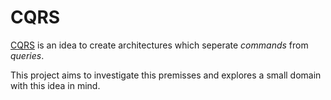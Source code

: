 CQRS
====

[CQRS](http://www.cqrsinfo.com/ "CQRS Info homepage") is an idea to create
architectures which seperate *commands* from *queries*.

This project aims to investigate this premisses and explores a small domain with
this idea in mind.
